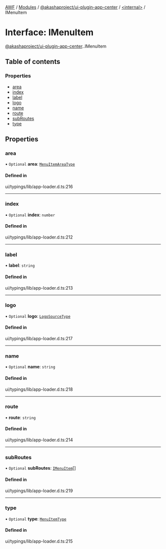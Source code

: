 [AWF](../README.md) / [Modules](../modules.md) / [@akashaproject/ui-plugin-app-center](../modules/akashaproject_ui_plugin_app_center.md) / [<internal\>](../modules/akashaproject_ui_plugin_app_center._internal_.md) / IMenuItem

# Interface: IMenuItem

[@akashaproject/ui-plugin-app-center](../modules/akashaproject_ui_plugin_app_center.md).[<internal>](../modules/akashaproject_ui_plugin_app_center._internal_.md).IMenuItem

## Table of contents

### Properties

- [area](akashaproject_ui_plugin_app_center._internal_.IMenuItem.md#area)
- [index](akashaproject_ui_plugin_app_center._internal_.IMenuItem.md#index)
- [label](akashaproject_ui_plugin_app_center._internal_.IMenuItem.md#label)
- [logo](akashaproject_ui_plugin_app_center._internal_.IMenuItem.md#logo)
- [name](akashaproject_ui_plugin_app_center._internal_.IMenuItem.md#name)
- [route](akashaproject_ui_plugin_app_center._internal_.IMenuItem.md#route)
- [subRoutes](akashaproject_ui_plugin_app_center._internal_.IMenuItem.md#subroutes)
- [type](akashaproject_ui_plugin_app_center._internal_.IMenuItem.md#type)

## Properties

### area

• `Optional` **area**: [`MenuItemAreaType`](../enums/akashaproject_ui_plugin_app_center._internal_.MenuItemAreaType.md)

#### Defined in

ui/typings/lib/app-loader.d.ts:216

___

### index

• `Optional` **index**: `number`

#### Defined in

ui/typings/lib/app-loader.d.ts:212

___

### label

• **label**: `string`

#### Defined in

ui/typings/lib/app-loader.d.ts:213

___

### logo

• `Optional` **logo**: [`LogoSourceType`](akashaproject_ui_plugin_app_center._internal_.LogoSourceType.md)

#### Defined in

ui/typings/lib/app-loader.d.ts:217

___

### name

• `Optional` **name**: `string`

#### Defined in

ui/typings/lib/app-loader.d.ts:218

___

### route

• **route**: `string`

#### Defined in

ui/typings/lib/app-loader.d.ts:214

___

### subRoutes

• `Optional` **subRoutes**: [`IMenuItem`](akashaproject_ui_plugin_app_center._internal_.IMenuItem.md)[]

#### Defined in

ui/typings/lib/app-loader.d.ts:219

___

### type

• `Optional` **type**: [`MenuItemType`](../enums/akashaproject_ui_plugin_app_center._internal_.MenuItemType.md)

#### Defined in

ui/typings/lib/app-loader.d.ts:215
